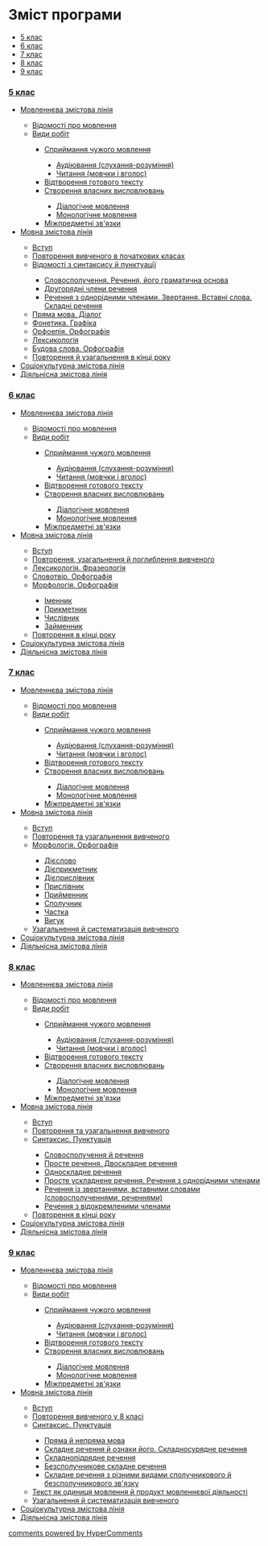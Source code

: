 <div id="hypercomments_widget" class="js-hypercomments-widget invisible"></div>

# Зміст програми

<div>
  <!-- Nav tabs -->
  <ul class="nav nav-tabs" role="tablist">
    <li role="presentation" class="active"><a href="#home" aria-controls="home" role="tab" data-toggle="tab">5 клас</a></li>
    <li role="presentation"><a href="#menu1" aria-controls="menu1" role="tab" data-toggle="tab">6 клас</a></li>
    <li role="presentation"><a href="#menu2" aria-controls="menu2" role="tab" data-toggle="tab">7 клас</a></li>
    <li role="presentation"><a href="#menu3" aria-controls="menu3" role="tab" data-toggle="tab">8 клас</a></li>
    <li role="presentation"><a href="#menu4" aria-controls="menu4" role="tab" data-toggle="tab">9 клас</a></li>
  </ul>
  <!-- Tab panes -->
  <div class="tab-content">
    <div role="tabpanel" class="tab-pane active" id="home"><h3><a href="https://ukrmon59.ed-era.com/1/5_klas.html">5 клас</a></h3>
<ul type="disc">
<li><a href="https://ukrmon59.ed-era.com/1/movlennyeva_zmistova_liniya.html">Мовленнєва змістова лінія</a></li>
<ul type="circle">
<li><a href="http://ukrmon59.ed-era.com/1/vidomosty_pro_movlennya.html">Відомості про мовлення</a></li>
<li><a href="http://ukrmon59.ed-era.com/1/vydy_robyt.html">Види робіт</a></li>
<ul type="square">
<li><a href="http://ukrmon59.ed-era.com/1/spryumannya_ckhuzhogo_movlennya.html">Сприймання чужого мовлення</a></li>
<ul type="disc">
<li><a href="https://ukrmon59.ed-era.com/1/audyuvannya.html">Аудіювання (слухання-розуміння)</a></li>
<li><a href="https://ukrmon59.ed-era.com/1/chytannya.html">Читання (мовчки і вголос)</a></li>
</ul>
<li><a href="http://ukrmon59.ed-era.com/1/vidtvorennya_gotovogo_tekstu.html">Відтворення готового тексту</a></li>
<li><a href="http://ukrmon59.ed-era.com/1/stvorennya_vlasnykh_vyslovluvan.html">Створення власних висловлювань</a></li>
<ul type="disc">
<li><a href="https://ukrmon59.ed-era.com/1/dialogichne_movlennya.html">Діалогічне мовлення</a></li>
<li><a href="https://ukrmon59.ed-era.com/1/monologychne_movlennya.html">Монологічне мовлення</a></li>
</ul>
<li><a href="http://ukrmon59.ed-era.com/1/mizhpredmetny_zvyazki.html">Міжпредметні зв'язки</a></li>
</ul>
</ul>
<li><a href="https://ukrmon59.ed-era.com/1/movna_zmistova_liniya.html">Мовна змістова лінія</a></li>
<ul type="circle">
<li><a href="http://ukrmon59.ed-era.com/1/vstup.html">Вступ</a></li>
<li><a href="http://ukrmon59.ed-era.com/1/povtorennya_vivkhenogo_v_pokhatkovych_klasah.html">Повторення вивченого в початкових класах</a></li>
<li><a href="http://ukrmon59.ed-era.com/1/vidomosti_z_syntaksysu_ta_punktuaciy.html">Відомості  з синтаксису й пунктуації</a></li>
<ul type="square">
<li><a href="http://ukrmon59.ed-era.com/1/slovospoluchennya_rechennya.html">Словосполучення. Речення, його граматична основа</a></li>
<li><a href="http://ukrmon59.ed-era.com/1/drugoryadny_chleny_rechennya.html">Другорядні члени речення</a></li>
<li><a href="http://ukrmon59.ed-era.com/1/rechennya_z_odnoridnymy_chlenamy_zvertannya_vstavny_slova_skladny_rechennya.html">Речення з однорідними членами. Звертання. Вставні слова. Складні речення</a></li>
</ul>
<li><a href="http://ukrmon59.ed-era.com/1/pryama_mova_dialog.html">Пряма мова. Діалог</a></li>
<li><a href="http://ukrmon59.ed-era.com/1/fonetyka_graphyka.html">Фонетика. Графіка</a></li>
<li><a href="http://ukrmon59.ed-era.com/1/orfoepiya_orfografiya.html">Орфоепія. Орфографія</a></li>
<li><a href="http://ukrmon59.ed-era.com/1/leksikologiya.html">Лексикологія</a></li>
<li><a href="http://ukrmon59.ed-era.com/1/budova_slova_orfografiya.html">Будова слова. Орфографія</a></li>
<li><a href="http://ukrmon59.ed-era.com/1/povtorennya_ta_uzagalnennya_v_kinci_roku.html">Повторення й узагальнення в кінці року</a></li>
</ul>
<li><a href="https://ukrmon59.ed-era.com/1/sotsiokulturna_zmistova_liniya.html">Соціокультурна змістова лінія</a></li>
<li><a href="https://ukrmon59.ed-era.com/1/sotsiokulturna_zmistova_liniya.html">Діяльнісна змістова лінія</a></li>
</ul>
</div>
<div role="tabpanel" class="tab-pane" id="menu1"><h3><a href="http://ukrmon59.ed-era.com/2/6_klas.html">6 клас</a></h3>
<ul type="disc">
<li><a href="https://ukrmon59.ed-era.com/2/movlennyeva_zmistova_liniya.html">Мовленнєва змістова лінія</a></li>
<ul type="circle">
<li><a href="http://ukrmon59.ed-era.com/2/vidomosty_pro_movlennya.html">Відомості про мовлення</a></li>
<li><a href="http://ukrmon59.ed-era.com/2/vydy_robyt.html">Види робіт</a></li>
<ul type="square">
<li><a href="http://ukrmon59.ed-era.com/2/spryumannya_ckhuzhogo_movlennya.html">Сприймання чужого мовлення</a></li>
<ul type="disc">
<li><a href="https://ukrmon59.ed-era.com/2/audyuvannya.html">Аудіювання (слухання-розуміння)</a></li>
<li><a href="https://ukrmon59.ed-era.com/2/chytannya.html">Читання (мовчки і вголос)</a></li>
</ul>
<li><a href="http://ukrmon59.ed-era.com/2/vidtvorennya_gotovogo_tekstu.html">Відтворення готового тексту</a></li>
<li><a href="http://ukrmon59.ed-era.com/2/stvorennya_vlasnykh_vyslovluvan.html">Створення власних висловлювань</a></li>
<ul type="disc">
<li><a href="https://ukrmon59.ed-era.com/2/dialogichne_movlennya.html">Діалогічне мовлення</a></li>
<li><a href="https://ukrmon59.ed-era.com/2/monologychne_movlennya.html">Монологічне мовлення</a></li>
</ul>
<li><a href="http://ukrmon59.ed-era.com/2/mizhpredmetny_zvyazki.html">Міжпредметні зв'язки</a></li>
</ul>
</ul>
<li><a href="https://ukrmon59.ed-era.com/2/movna_zmistova_liniya.html">Мовна змістова лінія</a></li>
<ul type="circle">
<li><a href="http://ukrmon59.ed-era.com/2/vstup.html">Вступ</a></li>
<li><a href="http://ukrmon59.ed-era.com/2/povtorennya_vivkhenogo_v_pokhatkovych_klasah.html">Повторення, узагальнення  й поглиблення вивченого</a></li>
<li><a href="http://ukrmon59.ed-era.com/2/leksikologiya.html">Лексикологія. Фразеологія</a></li>
<li><a href="http://ukrmon59.ed-era.com/2/slovotvir_orfografiya.html">Словотвір. Орфографія</a></li>
<li><a href="http://ukrmon59.ed-era.com/2/morfologyua_orfografiya.html">Морфологія. Орфографія</a></li>
<ul type="square">
<li><a href="http://ukrmon59.ed-era.com/2/imennyk.html">Іменник</a></li>
<li><a href="http://ukrmon59.ed-era.com/2/prikmetnyk.html">Прикметник</a></li>
<li><a href="http://ukrmon59.ed-era.com/2/chyslivnyk.html">Числівник</a></li>
<li><a href="http://ukrmon59.ed-era.com/2/zaymennyk.html">Займенник</a></li>
</ul>
<li><a href="http://ukrmon59.ed-era.com/2/povtorennya_ta_uzagalnennya_v_kinci_roku.html">Повторення в кінці року</a></li>
</ul>
<li><a href="http://ukrmon59.ed-era.com/2/sotsiokulturna_zmistova_liniya.html">Соціокультурна змістова лінія</a></li>
<li><a href="http://ukrmon59.ed-era.com/2/diyalnisna_zmistova_liniya.html">Діяльнісна змістова лінія</a></li>
</ul>
</div>
<div role="tabpanel" class="tab-pane" id="menu2"><h3><a href="http://ukrmon59.ed-era.com/3/7_klas.html">7 клас</a></h3>
<ul type="disc">
<li><a href="https://ukrmon59.ed-era.com/3/movlennyeva_zmistova_liniya.html">Мовленнєва змістова лінія</a></li>
<ul type="circle">
<li><a href="http://ukrmon59.ed-era.com/3/vidomosty_pro_movlennya.html">Відомості про мовлення</a></li>
<li><a href="http://ukrmon59.ed-era.com/3/vydy_robyt.html">Види робіт</a></li>
<ul type="square">
<li><a href="http://ukrmon59.ed-era.com/3/spryumannya_ckhuzhogo_movlennya.html">Сприймання чужого мовлення</a></li>
<ul type="disc">
<li><a href="https://ukrmon59.ed-era.com/3/audyuvannya.html">Аудіювання (слухання-розуміння)</a></li>
<li><a href="https://ukrmon59.ed-era.com/3/chytannya.html">Читання (мовчки і вголос)</a></li>
</ul>
<li><a href="http://ukrmon59.ed-era.com/3/vidtvorennya_gotovogo_tekstu.html">Відтворення готового тексту</a></li>
<li><a href="http://ukrmon59.ed-era.com/3/stvorennya_vlasnykh_vyslovluvan.html">Створення власних висловлювань</a></li>
<ul type="disc">
<li><a href="https://ukrmon59.ed-era.com/3/dialogichne_movlennya.html">Діалогічне мовлення</a></li>
<li><a href="https://ukrmon59.ed-era.com/3/monologychne_movlennya.html">Монологічне мовлення</a></li>
</ul>
<li><a href="http://ukrmon59.ed-era.com/3/mizhpredmetny_zvyazki.html">Міжпредметні зв'язки</a></li>
</ul>
</ul>
<li><a href="https://ukrmon59.ed-era.com/3/movna_zmistova_liniya.html">Мовна змістова лінія</a></li>
<ul type="circle">
<li><a href="http://ukrmon59.ed-era.com/3/vstup.html">Вступ</a></li>
<li><a href="http://ukrmon59.ed-era.com/3/povtorennya_vivkhenogo_v_pokhatkovych_klasah.html">Повторення та узагальнення вивченого</a></li>
<li><a href="http://ukrmon59.ed-era.com/3/morfologyua_orfografiya.html">Морфологія. Орфографія</a></li>
<ul type="square">
<li><a href="http://ukrmon59.ed-era.com/3/dieslovo.html">Дієслово</a></li>
<li><a href="http://ukrmon59.ed-era.com/3/dieprikmetnyk.html">Дієприкметник</a></li>
<li><a href="http://ukrmon59.ed-era.com/3/dieprislivnyk.html">Дієприслівник</a></li>
<li><a href="http://ukrmon59.ed-era.com/3/prislivnyk.html">Прислівник</a></li>
<li><a href="http://ukrmon59.ed-era.com/3/pryumennyk.html">Прийменник</a></li>
<li><a href="http://ukrmon59.ed-era.com/3/spoluchnik.html">Сполучник</a></li>
<li><a href="http://ukrmon59.ed-era.com/3/chastka.html">Частка</a></li>
<li><a href="http://ukrmon59.ed-era.com/3/vuguk.html">Вигук</a></li>
</ul>
<li><a href="http://ukrmon59.ed-era.com/3/povtorennya_ta_uzagalnennya_v_kinci_roku.html">Узагальнення й систематизація вивченого</a></li>
</ul>
<li><a href="http://ukrmon59.ed-era.com/3/sotsiokulturna_zmistova_liniya.html">Соціокультурна змістова лінія</a></li>
<li><a href="http://ukrmon59.ed-era.com/3/diyalnisna_zmistova_liniya.html">Діяльнісна змістова лінія</a></li>
</ul>
</div>
<div role="tabpanel" class="tab-pane" id="menu3"><h3><a href="http://ukrmon59.ed-era.com/4/8_klas.html">8 клас</a></h3>
<ul type="disc">
<li><a href="https://ukrmon59.ed-era.com/4/movlennyeva_zmistova_liniya.html">Мовленнєва змістова лінія</a></li>
<ul type="circle">
<li><a href="http://ukrmon59.ed-era.com/4/vidomosty_pro_movlennya.html">Відомості про мовлення</a></li>
<li><a href="http://ukrmon59.ed-era.com/4/vydy_robyt.html">Види робіт</a></li>
<ul type="square">
<li><a href="http://ukrmon59.ed-era.com/4/spryumannya_ckhuzhogo_movlennya.html">Сприймання чужого мовлення</a></li>
<ul type="disc">
<li><a href="https://ukrmon59.ed-era.com/4/audyuvannya.html">Аудіювання (слухання-розуміння)</a></li>
<li><a href="https://ukrmon59.ed-era.com/4/chytannya.html">Читання (мовчки і вголос)</a></li>
</ul>
<li><a href="http://ukrmon59.ed-era.com/4/vidtvorennya_gotovogo_tekstu.html">Відтворення готового тексту</a></li>
<li><a href="http://ukrmon59.ed-era.com/4/stvorennya_vlasnykh_vyslovluvan.html">Створення власних висловлювань</a></li>
<ul type="disc">
<li><a href="https://ukrmon59.ed-era.com/4/dialogichne_movlennya.html">Діалогічне мовлення</a></li>
<li><a href="https://ukrmon59.ed-era.com/4/monologychne_movlennya.html">Монологічне мовлення</a></li>
</ul>
<li><a href="http://ukrmon59.ed-era.com/4/mizhpredmetny_zvyazki.html">Міжпредметні зв'язки</a></li>
</ul>
</ul>
<li><a href="https://ukrmon59.ed-era.com/4/movna_zmistova_liniya.html">Мовна змістова лінія</a></li>
<ul type="circle">
<li><a href="http://ukrmon59.ed-era.com/4/vstup.html">Вступ</a></li>
<li><a href="http://ukrmon59.ed-era.com/4/povtorennya_vivkhenogo_v_pokhatkovych_klasah.html">Повторення та узагальнення вивченого</a></li>
<li><a href="http://ukrmon59.ed-era.com/4/syntaksys_punktuaciya.html">Синтаксис. Пунктуація</a></li>
<ul type="square">
<li><a href="http://ukrmon59.ed-era.com/4/slovospoluchennya_rechennya.html">Словосполучення й речення</a></li>
<li><a href="http://ukrmon59.ed-era.com/4/proste_dvoskladne_rechennya.html">Просте речення. Двоскладне речення</a></li>
<li><a href="http://ukrmon59.ed-era.com/4/odnoskladne_rechennya.html">Односкладне речення</a></li>
<li><a href="http://ukrmon59.ed-era.com/4/proste_uskladnene_rechennya_odnoridni_chleny_rechennya.html">Просте ускладнене речення. Речення з однорідними членами</a></li>
<li><a href="http://ukrmon59.ed-era.com/4/rechennya_iz_zvertennyamy_vstavnumy_slovamy.html">Речення із звертаннями, вставними словами (словосполученнями, реченнями)</a></li>
<li><a href="http://ukrmon59.ed-era.com/4/rechennya_z_vidokremlenumy_chlenamy.html">Речення з відокремленими членами</a></li>
</ul>
<li><a href="http://ukrmon59.ed-era.com/4/povtorennya_ta_uzagalnennya_v_kinci_roku.html">Повторення в кінці року</a></li>
</ul>
<li><a href="http://ukrmon59.ed-era.com/4/sotsiokulturna_zmistova_liniya.html">Соціокультурна змістова лінія</a></li>
<li><a href="http://ukrmon59.ed-era.com/4/diyalnisna_zmistova_liniya.html">Діяльнісна змістова лінія</a></li>
</ul>
</div>
<div role="tabpanel" class="tab-pane" id="menu4"><h3><a href="http://ukrmon59.ed-era.com/5/9_klas.html">9 клас</a></h3>
<ul type="disc">
<li><a href="https://ukrmon59.ed-era.com/5/movlennyeva_zmistova_liniya.html">Мовленнєва змістова лінія</a></li>
<ul type="circle">
<li><a href="http://ukrmon59.ed-era.com/5/vidomosty_pro_movlennya.html">Відомості про мовлення</a></li>
<li><a href="http://ukrmon59.ed-era.com/5/vydy_robyt.html">Види робіт</a></li>
<ul type="square">
<li><a href="http://ukrmon59.ed-era.com/5/spryumannya_ckhuzhogo_movlennya.html">Сприймання чужого мовлення</a></li>
<ul type="disc">
<li><a href="https://ukrmon59.ed-era.com/5/audyuvannya.html">Аудіювання (слухання-розуміння)</a></li>
<li><a href="https://ukrmon59.ed-era.com/5/chytannya.html">Читання (мовчки і вголос)</a></li>
</ul>
<li><a href="http://ukrmon59.ed-era.com/5/vidtvorennya_gotovogo_tekstu.html">Відтворення готового тексту</a></li>
<li><a href="http://ukrmon59.ed-era.com/5/stvorennya_vlasnykh_vyslovluvan.html">Створення власних висловлювань</a></li>
<ul type="disc">
<li><a href="https://ukrmon59.ed-era.com/5/dialogichne_movlennya.html">Діалогічне мовлення</a></li>
<li><a href="https://ukrmon59.ed-era.com/5/monologychne_movlennya.html">Монологічне мовлення</a></li>
</ul>
<li><a href="http://ukrmon59.ed-era.com/5/mizhpredmetny_zvyazki.html">Міжпредметні зв'язки</a></li>
</ul>
</ul>
<li><a href="https://ukrmon59.ed-era.com/5/movna_zmistova_liniya.html">Мовна змістова лінія</a></li>
<ul type="circle">
<li><a href="http://ukrmon59.ed-era.com/5/vstup.html">Вступ</a></li>
<li><a href="http://ukrmon59.ed-era.com/5/povtorennya_vivkhenogo_v_pokhatkovych_klasah.html">Повторення вивченого у 8 класі</a></li>
<li><a href="http://ukrmon59.ed-era.com/5/syntaksys_punktuaciya.html">Синтаксис. Пунктуація</a></li>
<ul type="square">
<li><a href="http://ukrmon59.ed-era.com/5/pryama_ta_nepryama_mova.html">Пряма й  непряма мова</a></li>
<li><a href="http://ukrmon59.ed-era.com/5/skladne_rechennya.html">Складне речення й ознаки його. Складносурядне речення</a></li>
<li><a href="http://ukrmon59.ed-era.com/5/skladnopidryadne_rechennya.html">Складнопідрядне речення</a></li>
<li><a href="http://ukrmon59.ed-era.com/5/bezspoluchnykove_skladne_rechennya.html">Безсполучникове складне речення</a></li>
<li><a href="http://ukrmon59.ed-era.com/5/skladne_rechennya_z_riznymi_vydamy.html">Складне речення з різними видами сполучникового й безсполучникового зв'язку</a></li>
</ul>
<li><a href="http://ukrmon59.ed-era.com/5/tekst.html">Текст як одиниця мовлення й продукт мовленнєвої діяльності</a></li>
<li><a href="http://ukrmon59.ed-era.com/5/povtorennya_ta_uzagalnennya_v_kinci_roku.html">Узагальнення й  систематизація вивченого</a></li>
</ul>
<li><a href="http://ukrmon59.ed-era.com/5/sotsiokulturna_zmistova_liniya.html">Соціокультурна змістова лінія</a></li>
<li><a href="http://ukrmon59.ed-era.com/5/diyalnisna_zmistova_liniya.html">Діяльнісна змістова лінія</a></li>
</ul>
</div>

<div class="js-hypercomments-container">
<a href="http://hypercomments.com" class="hc-link" title="comments widget">comments powered by HyperComments</a>
</div>